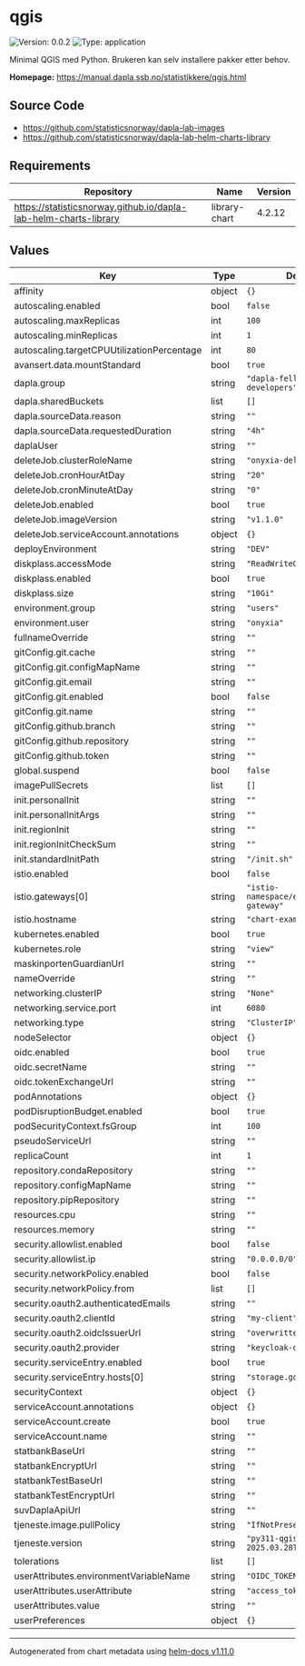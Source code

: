 # qgis

![Version: 0.0.2](https://img.shields.io/badge/Version-0.0.2-informational?style=flat-square) ![Type: application](https://img.shields.io/badge/Type-application-informational?style=flat-square)

Minimal QGIS med Python. Brukeren kan selv installere pakker etter behov.

**Homepage:** <https://manual.dapla.ssb.no/statistikkere/qgis.html>

## Source Code

- <https://github.com/statisticsnorway/dapla-lab-images>
- <https://github.com/statisticsnorway/dapla-lab-helm-charts-library>

## Requirements

| Repository                                                       | Name          | Version |
| ---------------------------------------------------------------- | ------------- | ------- |
| https://statisticsnorway.github.io/dapla-lab-helm-charts-library | library-chart | 4.2.12  |

## Values

| Key                                        | Type   | Default                                | Description |
| ------------------------------------------ | ------ | -------------------------------------- | ----------- |
| affinity                                   | object | `{}`                                   |             |
| autoscaling.enabled                        | bool   | `false`                                |             |
| autoscaling.maxReplicas                    | int    | `100`                                  |             |
| autoscaling.minReplicas                    | int    | `1`                                    |             |
| autoscaling.targetCPUUtilizationPercentage | int    | `80`                                   |             |
| avansert.data.mountStandard                | bool   | `true`                                 |             |
| dapla.group                                | string | `"dapla-felles-developers"`            |             |
| dapla.sharedBuckets                        | list   | `[]`                                   |             |
| dapla.sourceData.reason                    | string | `""`                                   |             |
| dapla.sourceData.requestedDuration         | string | `"4h"`                                 |             |
| daplaUser                                  | string | `""`                                   |             |
| deleteJob.clusterRoleName                  | string | `"onyxia-delete-job"`                  |             |
| deleteJob.cronHourAtDay                    | string | `"20"`                                 |             |
| deleteJob.cronMinuteAtDay                  | string | `"0"`                                  |             |
| deleteJob.enabled                          | bool   | `true`                                 |             |
| deleteJob.imageVersion                     | string | `"v1.1.0"`                             |             |
| deleteJob.serviceAccount.annotations       | object | `{}`                                   |             |
| deployEnvironment                          | string | `"DEV"`                                |             |
| diskplass.accessMode                       | string | `"ReadWriteOnce"`                      |             |
| diskplass.enabled                          | bool   | `true`                                 |             |
| diskplass.size                             | string | `"10Gi"`                               |             |
| environment.group                          | string | `"users"`                              |             |
| environment.user                           | string | `"onyxia"`                             |             |
| fullnameOverride                           | string | `""`                                   |             |
| gitConfig.git.cache                        | string | `""`                                   |             |
| gitConfig.git.configMapName                | string | `""`                                   |             |
| gitConfig.git.email                        | string | `""`                                   |             |
| gitConfig.git.enabled                      | bool   | `false`                                |             |
| gitConfig.git.name                         | string | `""`                                   |             |
| gitConfig.github.branch                    | string | `""`                                   |             |
| gitConfig.github.repository                | string | `""`                                   |             |
| gitConfig.github.token                     | string | `""`                                   |             |
| global.suspend                             | bool   | `false`                                |             |
| imagePullSecrets                           | list   | `[]`                                   |             |
| init.personalInit                          | string | `""`                                   |             |
| init.personalInitArgs                      | string | `""`                                   |             |
| init.regionInit                            | string | `""`                                   |             |
| init.regionInitCheckSum                    | string | `""`                                   |             |
| init.standardInitPath                      | string | `"/init.sh"`                           |             |
| istio.enabled                              | bool   | `false`                                |             |
| istio.gateways[0]                          | string | `"istio-namespace/example-gateway"`    |             |
| istio.hostname                             | string | `"chart-example.local"`                |             |
| kubernetes.enabled                         | bool   | `true`                                 |             |
| kubernetes.role                            | string | `"view"`                               |             |
| maskinportenGuardianUrl                    | string | `""`                                   |             |
| nameOverride                               | string | `""`                                   |             |
| networking.clusterIP                       | string | `"None"`                               |             |
| networking.service.port                    | int    | `6080`                                 |             |
| networking.type                            | string | `"ClusterIP"`                          |             |
| nodeSelector                               | object | `{}`                                   |             |
| oidc.enabled                               | bool   | `true`                                 |             |
| oidc.secretName                            | string | `""`                                   |             |
| oidc.tokenExchangeUrl                      | string | `""`                                   |             |
| podAnnotations                             | object | `{}`                                   |             |
| podDisruptionBudget.enabled                | bool   | `true`                                 |             |
| podSecurityContext.fsGroup                 | int    | `100`                                  |             |
| pseudoServiceUrl                           | string | `""`                                   |             |
| replicaCount                               | int    | `1`                                    |             |
| repository.condaRepository                 | string | `""`                                   |             |
| repository.configMapName                   | string | `""`                                   |             |
| repository.pipRepository                   | string | `""`                                   |             |
| resources.cpu                              | string | `""`                                   |             |
| resources.memory                           | string | `""`                                   |             |
| security.allowlist.enabled                 | bool   | `false`                                |             |
| security.allowlist.ip                      | string | `"0.0.0.0/0"`                          |             |
| security.networkPolicy.enabled             | bool   | `false`                                |             |
| security.networkPolicy.from                | list   | `[]`                                   |             |
| security.oauth2.authenticatedEmails        | string | `""`                                   |             |
| security.oauth2.clientId                   | string | `"my-client"`                          |             |
| security.oauth2.oidcIssuerUrl              | string | `"overwritten-by-onyxia"`              |             |
| security.oauth2.provider                   | string | `"keycloak-oidc"`                      |             |
| security.serviceEntry.enabled              | bool   | `true`                                 |             |
| security.serviceEntry.hosts[0]             | string | `"storage.googleapis.com"`             |             |
| securityContext                            | object | `{}`                                   |             |
| serviceAccount.annotations                 | object | `{}`                                   |             |
| serviceAccount.create                      | bool   | `true`                                 |             |
| serviceAccount.name                        | string | `""`                                   |             |
| statbankBaseUrl                            | string | `""`                                   |             |
| statbankEncryptUrl                         | string | `""`                                   |             |
| statbankTestBaseUrl                        | string | `""`                                   |             |
| statbankTestEncryptUrl                     | string | `""`                                   |             |
| suvDaplaApiUrl                             | string | `""`                                   |             |
| tjeneste.image.pullPolicy                  | string | `"IfNotPresent"`                       |             |
| tjeneste.version                           | string | `"py311-qgis3.40.3-2025.03.28T09_38Z"` |             |
| tolerations                                | list   | `[]`                                   |             |
| userAttributes.environmentVariableName     | string | `"OIDC_TOKEN"`                         |             |
| userAttributes.userAttribute               | string | `"access_token"`                       |             |
| userAttributes.value                       | string | `""`                                   |             |
| userPreferences                            | object | `{}`                                   |             |

---

Autogenerated from chart metadata using [helm-docs v1.11.0](https://github.com/norwoodj/helm-docs/releases/v1.11.0)
